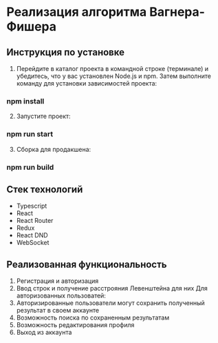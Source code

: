 # Реализация алгоритма Вагнера-Фишера

## Инструкция по установке

1. Перейдите в каталог проекта в командной строке (терминале) и убедитесь, что у вас установлен Node.js и npm. Затем выполните команду для установки зависимостей проекта:

### npm install

2. Запустите проект:

### npm run start

3. Сборка для продакшена:

### npm run build

## Стек технологий

- Typescript
- React
- React Router
- Redux
- React DND
- WebSocket

## Реализованная функциональность

1. Регистрация и авторизация
2. Ввод строк и получение расстрояния Левенштейна для них
  Для авторизованных пользоватей: 
1. Авторизированные пользователи могут сохранить полученный результат в своем аккаунте
2. Возможность поиска по сохраненным результатам
3. Возможность редактирования профиля
4. Выход из аккаунта
